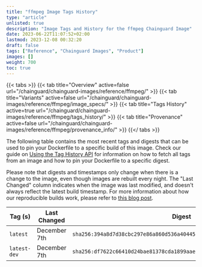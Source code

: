 ```yaml
---
title: "ffmpeg Image Tags History"
type: "article"
unlisted: true
description: "Image Tags and History for the ffmpeg Chainguard Image"
date: 2023-06-22T11:07:52+02:00
lastmod: 2023-12-08 00:32:20
draft: false
tags: ["Reference", "Chainguard Images", "Product"]
images: []
weight: 700
toc: true
---
```


{{< tabs >}}
{{< tab title="Overview" active=false url="/chainguard/chainguard-images/reference/ffmpeg/" >}}
{{< tab title="Variants" active=false url="/chainguard/chainguard-images/reference/ffmpeg/image_specs/" >}}
{{< tab title="Tags History" active=true url="/chainguard/chainguard-images/reference/ffmpeg/tags_history/" >}}
{{< tab title="Provenance" active=false url="/chainguard/chainguard-images/reference/ffmpeg/provenance_info/" >}}
{{</ tabs >}}

The following table contains the most recent tags and digests that can be used to pin your Dockerfile to a specific build of this image. Check our guide on [Using the Tag History API](/chainguard/chainguard-images/using-the-tag-history-api/) for information on how to fetch all tags from an image and how to pin your Dockerfile to a specific digest.

Please note that digests and timestamps only change when there is a change to the image, even though images are rebuilt every night. The "Last Changed" column indicates when the image was last modified, and doesn't always reflect the latest build timestamp. For more information about how our reproducible builds work, please refer to [this blog post](https://www.chainguard.dev/unchained/reproducing-chainguards-reproducible-image-builds).

| Tag (s)       | Last Changed | Digest                                                                    |
|---------------|--------------|---------------------------------------------------------------------------|
|  `latest`     | December 7th | `sha256:394a8d7d38cbc297e86a860d536a40445ee019fae15e72ebb778b10a7508c99a` |
|  `latest-dev` | December 7th | `sha256:df7622c66410d24bae81378cda1899aae220b7fb12d736c612e664b128d29d82` |

